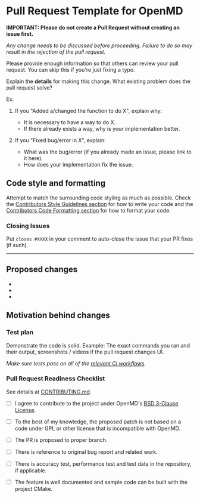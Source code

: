 # Pull Request Template for OpenMD

**IMPORTANT: Please do not create a Pull Request without creating an issue first.**

*Any change needs to be discussed before proceeding. Failure to do so may result in the rejection of the pull request.*

Please provide enough information so that others can review your pull request. You can skip this if you're just fixing a typo.

Explain the **details** for making this change. What existing problem does the pull request solve?

Ex:

1. If you "Added a/changed the function to do X", explain why:

    - It is necessary to have a way to do X.
    - If there already exists a way, why is your implementation better.

2. If you "Fixed bug/error in X", explain:

    - What was the bug/error (if you already made an issue, please link to it here).
    - How does your implementation fix the issue.

## Code style and formatting

Attempt to match the surrounding code styling as much as possible. Check the [Contributors Style Guidelines section](https://github.com/OpenMD/OpenMD/blob/main/.github/CONTRIBUTING.md#Style-guidelines) for how to write your code and the [Contributors Code Formatting section](https://github.com/OpenMD/OpenMD/blob/main/.github/CONTRIBUTING.md#Code-formatting) for how to format your code.

### Closing Issues

Put `closes #XXXX` in your comment to auto-close the issue that your PR fixes (if such).

---

## Proposed changes

-
-
-

## Motivation behind changes

### Test plan

Demonstrate the code is solid. Example: The exact commands you ran and their output, screenshots / videos if the pull request changes UI.

*Make sure tests pass on all of the [relevant CI workflows](https://github.com/OpenMD/OpenMD/blob/main/.github/workflows/build.yml).*

### Pull Request Readiness Checklist

See details at [CONTRIBUTING.md](https://github.com/OpenMD/OpenMD/blob/main/.github/CONTRIBUTING.md).

- [ ] I agree to contribute to the project under OpenMD's [BSD 3-Clause License](https://github.com/OpenMD/OpenMD/blob/main/LICENSE).

- [ ] To the best of my knowledge, the proposed patch is not based on a code under GPL or other license that is incompatible with OpenMD.

- [ ] The PR is proposed to proper branch.

- [ ] There is reference to original bug report and related work.

- [ ] There is accuracy test, performance test and test data in the repository, if applicable.

- [ ] The feature is well documented and sample code can be built with the project CMake.
